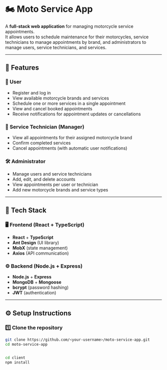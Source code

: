 # 🏍️ Moto Service App

A **full-stack web application** for managing motorcycle service appointments.  
It allows users to schedule maintenance for their motorcycles, service technicians to manage appointments by brand, and administrators to manage users, service technicians, and services.

---

## 🚀 Features

### 👤 User
- Register and log in  
- View available motorcycle brands and services  
- Schedule one or more services in a single appointment  
- View and cancel booked appointments  
- Receive notifications for appointment updates or cancellations  

### 🔧 Service Technician (Manager)
- View all appointments for their assigned motorcycle brand  
- Confirm completed services  
- Cancel appointments (with automatic user notifications)  

### 🛠️ Administrator
- Manage users and service technicians  
- Add, edit, and delete accounts  
- View appointments per user or technician  
- Add new motorcycle brands and service types  

---

## 🧰 Tech Stack

### 🖥️ Frontend (React + TypeScript)
- **React** + **TypeScript**  
- **Ant Design** (UI library)  
- **MobX** (state management)  
- **Axios** (API communication)  

### ⚙️ Backend (Node.js + Express)
- **Node.js** + **Express**  
- **MongoDB** + **Mongoose**  
- **bcrypt** (password hashing)  
- **JWT** (authentication)  

---

## ⚙️ Setup Instructions

### 1️⃣ Clone the repository
```bash
git clone https://github.com/<your-username>/moto-service-app.git
cd moto-service-app


cd client
npm install
